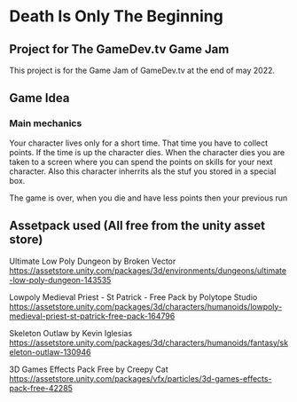 # Death Is Only The Beginning
## Project for The GameDev.tv Game Jam 

This project is for the Game Jam of GameDev.tv at the end of may 2022. 

## Game Idea

### Main mechanics

Your character lives only for a short time. 
That time you have to collect points.
If the time is up the character dies.
When the  character dies you are taken to a screen where you can spend the points 
	on skills for your next character. 
Also this character inherrits als the stuf you stored in a special box. 

The game is over, when you die and have less points then your previous run

## Assetpack used (All free from the unity asset store)
Ultimate Low Poly Dungeon by Broken Vector
https://assetstore.unity.com/packages/3d/environments/dungeons/ultimate-low-poly-dungeon-143535

Lowpoly Medieval Priest - St Patrick - Free Pack by Polytope Studio
https://assetstore.unity.com/packages/3d/characters/humanoids/lowpoly-medieval-priest-st-patrick-free-pack-164796

Skeleton Outlaw by Kevin Iglesias
https://assetstore.unity.com/packages/3d/characters/humanoids/fantasy/skeleton-outlaw-130946

3D Games Effects Pack Free by Creepy Cat
https://assetstore.unity.com/packages/vfx/particles/3d-games-effects-pack-free-42285

